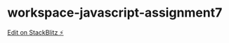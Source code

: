 # workspace-javascript-assignment7

[Edit on StackBlitz ⚡️](https://stackblitz.com/edit/workspace-javascript-assignment7)